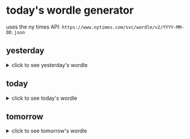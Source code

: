 # today's wordle generator

uses the ny times API: `https://www.nytimes.com/svc/wordle/v2/YYYY-MM-DD.json`

## yesterday

<details>
    <summary>click to see yesterday's wordle</summary>

    bevel

</details>

## today

<details>
    <summary>click to see today's wordle</summary>

    skier

</details>

## tomorrow

<details>
    <summary>click to see tomorrow's wordle</summary>

    minus

</details>
